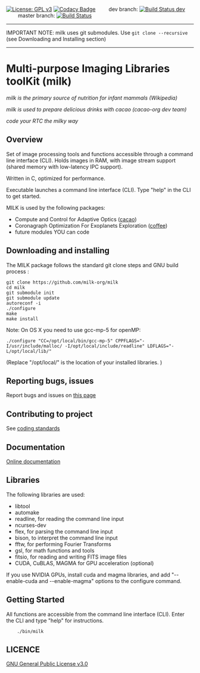 [![License: GPL v3](https://img.shields.io/badge/License-GPL%20v3-blue.svg)](http://www.gnu.org/licenses/gpl-3.0)
[![Codacy Badge](https://api.codacy.com/project/badge/Grade/88a7d266c5a04aacbe3d6b99894d1b77)](https://www.codacy.com/app/oguyon/milk?utm_source=github.com&amp;utm_medium=referral&amp;utm_content=milk-org/milk&amp;utm_campaign=Badge_Grade)
&nbsp;&nbsp;&nbsp;&nbsp;&nbsp;&nbsp;&nbsp;&nbsp;dev branch: [![Build Status dev](https://travis-ci.org/milk-org/milk.svg?branch=dev)](https://travis-ci.org/milk-org/milk)
&nbsp;&nbsp;&nbsp;&nbsp;&nbsp;&nbsp;&nbsp;&nbsp;master branch: [![Build Status](https://travis-ci.org/milk-org/milk.svg?branch=master)](https://travis-ci.org/milk-org/milk)

---

IMPORTANT NOTE: milk uses git submodules. Use `git clone --recursive` (see Downloading and Installing section)

---



# Multi-purpose Imaging Libraries toolKit (milk)

*milk is the primary source of nutrition for infant mammals (Wikipedia)*

*milk is used to prepare delicious drinks with cacao (cacao-org dev team)*

*code your RTC the milky way*

## Overview

Set of image processing tools and functions accessible through a command line interface (CLI). Holds images in RAM, with image stream support (shared memory with low-latency IPC support).

Written in C, optimized for performance.

Executable launches a command line interface (CLI). Type "help" in the CLI to get started.


MILK is used by the following packages:

- Compute and Control for Adaptive Optics ([cacao](https://github.com/cacao-org/cacao))
- Coronagraph Optimization For Exoplanets Exploration ([coffee](https://github.com/coffee-org/coffee))
- future modules YOU can code



## Downloading and installing 


The MILK package follows the standard git clone steps and GNU build process :

	git clone https://github.com/milk-org/milk
	cd milk
	git submodule init
	git submodule update
	autoreconf -i
	./configure
	make
	make install

Note: On OS X you need to use gcc-mp-5 for openMP:

	./configure "CC=/opt/local/bin/gcc-mp-5" CPPFLAGS="-I/usr/include/malloc/ -I/opt/local/include/readline" LDFLAGS="-L/opt/local/lib/"
(Replace "/opt/local/" is the location of your installed libraries. )



## Reporting bugs, issues

Report bugs and issues on [this page]( https://github.com/milk-org/milk/issues )


## Contributing to project


See [coding standards]( http://milk-org.github.io/milk/page_coding_standards.html ) 





## Documentation

[Online documentation]( http://milk-org.github.io/milk/index.html ) 


## Libraries

The following libraries are used:

- libtool
- automake
- readline, for reading the command line input
- ncurses-dev
- flex, for parsing the command line input
- bison, to interpret the command line input
- fftw, for performing Fourier Transforms
- gsl, for math functions and tools
- fitsio, for reading and writing FITS image files
- CUDA, CuBLAS, MAGMA for GPU acceleration (optional)

If you use NVIDIA GPUs, install cuda and magma libraries, and add "--enable-cuda and --enable-magma" options to the configure command.



## Getting Started

All functions are accessible from the command line interface (CLI). Enter the CLI and type "help" for instructions.

		./bin/milk


## LICENCE


[GNU General Public License v3.0]( https://github.com/milk-org/milk/blob/master/LICENCE.txt )
